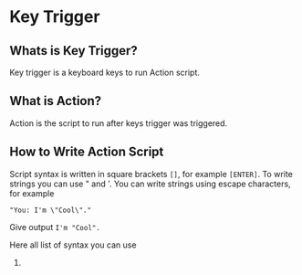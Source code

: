 # Key Trigger

## Whats is Key Trigger?

Key trigger is a keyboard keys to run Action script.

## What is Action?

Action is the script to run after keys trigger was triggered.

## How to Write Action Script

Script syntax is written in square brackets `[]`, for example `[ENTER]`.
To write strings you can use " and '. You can write strings using escape characters, for example 
```str
"You: I'm \"Cool\"."
```
Give output `I'm "Cool".`


Here all list of syntax you can use

1. 
